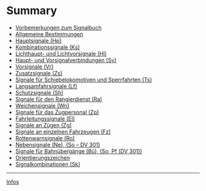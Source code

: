 # Summary

- [Vorbemerkungen zum Signalbuch](./301_0001_Vorbemerkungen.md)
- [Allgemeine Bestimmungen](./301_0002_Allgemeine%20Bestimmungen.md)
- [Hauptsignale (Hp)](./301_0101_Hauptsignale.md)
- [Kombinationssignale (Ks)](./301_0102_Kombinationssignale.md)
- [Lichthaupt- und Lichtvorsignale (Hl)](./301_0103_Lichthaupt-%20und%20Lichtvorsignale.md)
- [Haupt- und Vorsignalverbindungen (Sv)](./301_0104_Haupt-%20und%20Vorsignalverbindungen.md)
- [Vorsignale (Vr)](./301_0201_Vorsignale.md)
- [Zusatzsignale (Zs)](./301_0301_Zusatzsignale.md)
- [Signale für Schiebelokomotiven und Sperrfahrten (Ts)](./301_0401_Signale%20für%20Schiebelokomotiven%20und%20Sperrfahrten.md)
- [Langsamfahrsignale (Lf)](./301_0501_Langsamfahrsignale.md)
- [Schutzsignale (Sh)](./301_0601_Schutzsignale.md)
- [Signale für den Rangierdienst (Ra)](./301_070x_Signale%20für%20den%20Rangierdienst.md)
- [Weichensignale (Wn)](./301_0801_Weichensignale.md)
- [Signale für das Zugpersonal (Zp)](./301_090x_Signale%20für%20das%20Zugpersonal.md)
- [Fahrleitungssignale (El)](./301_1001_Fahrleitungssignale.md)
- [Signale an Zügen (Zg)](./301_1101_Signale%20an%20Zügen.md)
- [Signale an einzelnen Fahrzeugen (Fz)]()
- [Rottenwarnsignale (Ro)]()
- [Nebensignale (Ne), (So – DV 301)]()
- [Signale für Bahnübergänge (Bü), (So, Pf (DV 301))]()
- [Orientierungszeichen]()
- [Signalkombinationen (Sk)]()

---

[Infos](./README.md)
